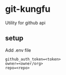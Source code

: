 # git-kungfu
Utility for github api

## setup
Add .env file 
```
github_auth_token=<token>
owner=<owner/org>
repo=<repo>
```
